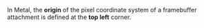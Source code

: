 In Metal, the **origin** of the pixel coordinate system of a framebuffer attachment is defined at the
**top left** corner.